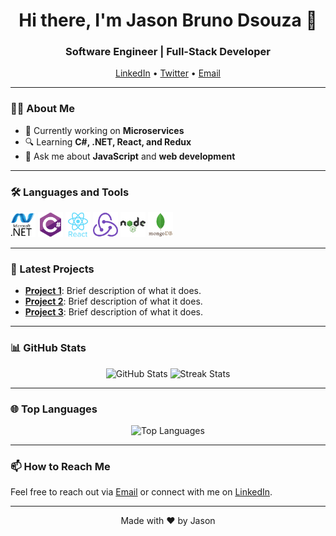 <h1 align="center">Hi there, I'm Jason Bruno Dsouza 👋</h1>
<h3 align="center">Software Engineer | Full-Stack Developer</h3>

<p align="center">
  <a href="https://www.linkedin.com/in/your-linkedin" target="_blank">LinkedIn</a> •
  <a href="https://twitter.com/your-twitter" target="_blank">Twitter</a> •
  <a href="mailto:jasondsouza99@gmail.com">Email</a>
</p>

---

### 👨‍💻 About Me
- 🌱 Currently working on **Microservices**
- 🔍 Learning **C#, .NET, React, and Redux**
- 💬 Ask me about **JavaScript** and **web development**

---

### 🛠️ Languages and Tools
<p>
  <a href="https://dotnet.microsoft.com/" target="_blank"><img src="https://raw.githubusercontent.com/devicons/devicon/master/icons/dot-net/dot-net-original-wordmark.svg" alt=".NET" width="40" height="40"/></a>
  <a href="https://www.microsoft.com/net/learn/dotnet/what-is-dotnet" target="_blank"><img src="https://raw.githubusercontent.com/devicons/devicon/master/icons/csharp/csharp-original.svg" alt="C#" width="40" height="40"/></a>
  <a href="https://reactjs.org/" target="_blank"><img src="https://raw.githubusercontent.com/devicons/devicon/master/icons/react/react-original-wordmark.svg" alt="React" width="40" height="40"/></a>
  <a href="https://redux.js.org/" target="_blank"><img src="https://raw.githubusercontent.com/devicons/devicon/master/icons/redux/redux-original.svg" alt="Redux" width="40" height="40"/></a>
  <a href="https://nodejs.org" target="_blank"><img src="https://raw.githubusercontent.com/devicons/devicon/master/icons/nodejs/nodejs-original-wordmark.svg" alt="Node.js" width="40" height="40"/></a>
  <a href="https://www.mongodb.com/" target="_blank"><img src="https://raw.githubusercontent.com/devicons/devicon/master/icons/mongodb/mongodb-original-wordmark.svg" alt="MongoDB" width="40" height="40"/></a>
</p>

---

### 🚀 Latest Projects
- **[Project 1](https://github.com/yourusername/project1)**: Brief description of what it does.
- **[Project 2](https://github.com/yourusername/project2)**: Brief description of what it does.
- **[Project 3](https://github.com/yourusername/project3)**: Brief description of what it does.

---

### 📊 GitHub Stats
<p align="center">
  <img src="https://github-readme-stats.vercel.app/api?username=jsn99&show_icons=true&theme=radical" alt="GitHub Stats" />
  <img src="https://github-readme-streak-stats.herokuapp.com/?user=jsn99&theme=radical" alt="Streak Stats" />
</p>

---

### 🌐 Top Languages
<p align="center">
  <img src="https://github-readme-stats.vercel.app/api/top-langs?username=jsn99&show_icons=true&locale=en&layout=compact&theme=radical" alt="Top Languages" />
</p>

---

### 📫 How to Reach Me
Feel free to reach out via [Email](mailto:jasondsouza99@gmail.com) or connect with me on [LinkedIn](https://www.linkedin.com/in/your-linkedin).

---

<p align="center">Made with ❤️ by Jason</p>
